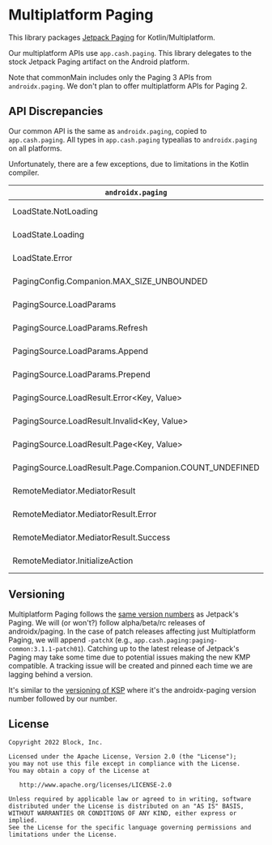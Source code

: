 # Multiplatform Paging

This library packages [Jetpack Paging] for Kotlin/Multiplatform.

Our multiplatform APIs use `app.cash.paging`.
This library delegates to the stock Jetpack Paging artifact on the Android platform.

Note that commonMain includes only the Paging 3 APIs from `androidx.paging`.
We don't plan to offer multiplatform APIs for Paging 2.

## API Discrepancies

Our common API is the same as `androidx.paging`, copied to `app.cash.paging`.
All types in `app.cash.paging` typealias to `androidx.paging` on all platforms.

Unfortunately, there are a few exceptions, due to limitations in the Kotlin compiler.

| `androidx.paging`                                      | `app.cash.paging`                         | Issue reference                               |
|--------------------------------------------------------|-------------------------------------------|-----------------------------------------------|
| LoadState.NotLoading                                   | LoadStateNotLoading                       | https://youtrack.jetbrains.com/issue/KT-34281 |
| LoadState.Loading                                      | LoadStateLoading                          | https://youtrack.jetbrains.com/issue/KT-34281 |
| LoadState.Error                                        | LoadStateError                            | https://youtrack.jetbrains.com/issue/KT-34281 |
| PagingConfig.Companion.MAX_SIZE_UNBOUNDED              | MAX_SIZE_UNBOUNDED                        | https://youtrack.jetbrains.com/issue/KT-18856 |
| PagingSource.LoadParams<Key>                           | PagingSourceLoadParams<Key>               | https://youtrack.jetbrains.com/issue/KT-34281 |
| PagingSource.LoadParams.Refresh<Key>                   | PagingSourceLoadParamsRefresh<Key>        | https://youtrack.jetbrains.com/issue/KT-34281 |
| PagingSource.LoadParams.Append<Key>                    | PagingSourceLoadParamsAppend<Key>         | https://youtrack.jetbrains.com/issue/KT-34281 |
| PagingSource.LoadParams.Prepend<Key>                   | PagingSourceLoadParamsPrepend<Key>        | https://youtrack.jetbrains.com/issue/KT-34281 |
| PagingSource.LoadResult.Error<Key, Value>              | PagingSourceLoadResultError<Key, Value>   | https://youtrack.jetbrains.com/issue/KT-34281 |
| PagingSource.LoadResult.Invalid<Key, Value>            | PagingSourceLoadResultInvalid<Key, Value> | https://youtrack.jetbrains.com/issue/KT-34281 |
| PagingSource.LoadResult.Page<Key, Value>               | PagingSourceLoadResultPage<Key, Value>    | https://youtrack.jetbrains.com/issue/KT-34281 |
| PagingSource.LoadResult.Page.Companion.COUNT_UNDEFINED | COUNT_UNDEFINED                           | https://youtrack.jetbrains.com/issue/KT-18856 |
| RemoteMediator.MediatorResult                          | RemoteMediatorMediatorResult              | https://youtrack.jetbrains.com/issue/KT-34281 |
| RemoteMediator.MediatorResult.Error                    | RemoteMediatorMediatorResultError         | https://youtrack.jetbrains.com/issue/KT-34281 |
| RemoteMediator.MediatorResult.Success                  | RemoteMediatorMediatorResultSuccess       | https://youtrack.jetbrains.com/issue/KT-34281 |
| RemoteMediator.InitializeAction                        | RemoteMediatorInitializeAction            | https://youtrack.jetbrains.com/issue/KT-34281 |

## Versioning

Multiplatform Paging follows the [same version numbers](https://mvnrepository.com/artifact/androidx.paging/paging-common) as Jetpack's Paging.
We will (or won't?) follow alpha/beta/rc releases of androidx/paging.
In the case of patch releases affecting just Multiplatform Paging, we will append `-patchX` (e.g., `app.cash.paging:paging-common:3.1.1-patch01`).
Catching up to the latest release of Jetpack's Paging may take some time due to potential issues making the new KMP compatible.
A tracking issue will be created and pinned each time we are lagging behind a version.

It's similar to the [versioning of KSP](https://mvnrepository.com/artifact/com.google.devtools.ksp/symbol-processing) where it's the androidx-paging version number followed by our number.

[Jetpack Paging]: https://developer.android.com/topic/libraries/architecture/paging/v3-overview

## License

    Copyright 2022 Block, Inc.

    Licensed under the Apache License, Version 2.0 (the "License");
    you may not use this file except in compliance with the License.
    You may obtain a copy of the License at

       http://www.apache.org/licenses/LICENSE-2.0

    Unless required by applicable law or agreed to in writing, software
    distributed under the License is distributed on an "AS IS" BASIS,
    WITHOUT WARRANTIES OR CONDITIONS OF ANY KIND, either express or implied.
    See the License for the specific language governing permissions and
    limitations under the License.
